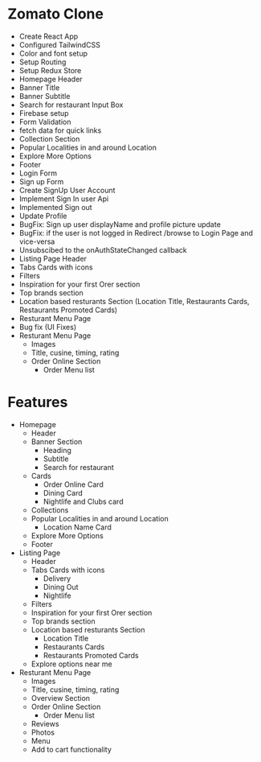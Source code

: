 # Zomato Clone

- Create React App
- Configured TailwindCSS
- Color and font setup
- Setup Routing
- Setup Redux Store
- Homepage Header
- Banner Title
- Banner Subtitle
- Search for restaurant Input Box
- Firebase setup
- Form Validation
- fetch data for quick links
- Collection Section
- Popular Localities in and around Location
- Explore More Options
- Footer
- Login Form
- Sign up Form
- Create SignUp User Account
- Implement Sign In user Api
- Implemented Sign out 
- Update Profile
- BugFix: Sign up user displayName and profile picture update
- BugFix: if the user is not logged in Redirect /browse to Login Page and vice-versa
- Unsubscibed to the onAuthStateChanged callback
- Listing Page Header
- Tabs Cards with icons
- Filters
- Inspiration for your first Orer section
- Top brands section
- Location based resturants Section (Location Title, Restaurants Cards, Restaurants Promoted Cards)
- Resturant Menu Page
- Bug fix (UI Fixes)
- Resturant Menu Page
  - Images
  - Title, cusine, timing, rating
  - Order Online Section
    - Order Menu list


# Features

- Homepage
  - Header
  - Banner Section
    - Heading
    - Subtitle
    - Search for restaurant
  - Cards
    - Order Online Card
    - Dining Card
    - Nightlife and Clubs card
  - Collections
  - Popular Localities in and around Location
    - Location Name Card
  - Explore More Options
  - Footer
- Listing Page
  - Header
  - Tabs Cards with icons
    - Delivery
    - Dining Out
    - Nightlife
  - Filters
  - Inspiration for your first Orer section
  - Top brands section
  - Location based resturants Section
    - Location Title
    - Restaurants Cards
    - Restaurants Promoted Cards
  - Explore options near me
- Resturant Menu Page
  - Images
  - Title, cusine, timing, rating
  - Overview Section
  - Order Online Section
    - Order Menu list
  - Reviews
  - Photos
  - Menu
  - Add to cart functionality

